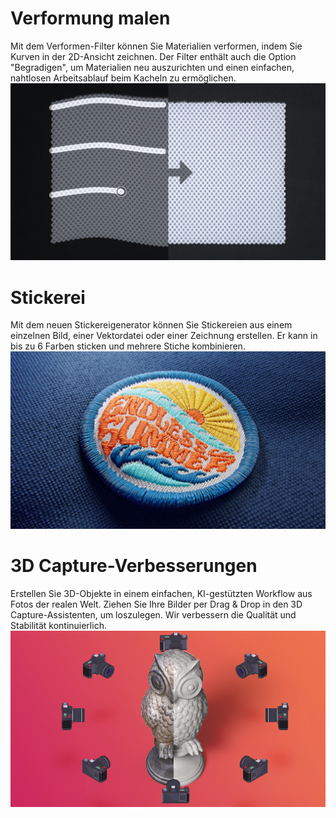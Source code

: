 # Verformung malen
Mit dem Verformen-Filter können Sie Materialien verformen, indem Sie Kurven in der 2D-Ansicht zeichnen. Der Filter enthält auch die Option "Begradigen", um Materialien neu auszurichten und einen einfachen, nahtlosen Arbeitsablauf beim Kacheln zu ermöglichen.
![visual](paint_warp_whatsnew_straighten.png)


# Stickerei
Mit dem neuen Stickereigenerator können Sie Stickereien aus einem einzelnen Bild, einer Vektordatei oder einer Zeichnung erstellen. Er kann in bis zu 6 Farben sticken und mehrere Stiche kombinieren.
![visual](embroidery_whatsnew.png)


# 3D Capture-Verbesserungen
Erstellen Sie 3D-Objekte in einem einfachen, KI-gestützten Workflow aus Fotos der realen Welt. Ziehen Sie Ihre Bilder per Drag & Drop in den 3D Capture-Assistenten, um loszulegen. Wir verbessern die Qualität und Stabilität kontinuierlich.
![visual](whatsnew_3d_capture.png)